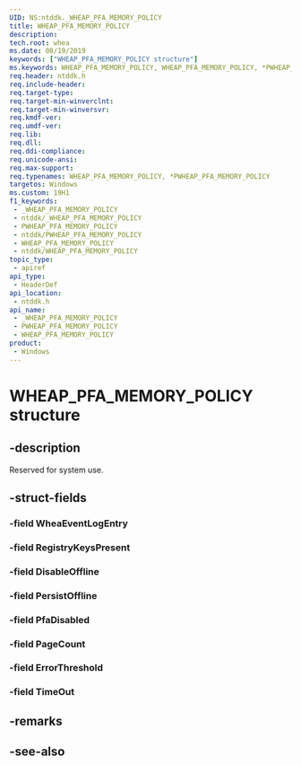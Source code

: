 ```yaml
---
UID: NS:ntddk._WHEAP_PFA_MEMORY_POLICY
title: WHEAP_PFA_MEMORY_POLICY
description: 
tech.root: whea
ms.date: 08/19/2019
keywords: ["WHEAP_PFA_MEMORY_POLICY structure"]
ms.keywords: WHEAP_PFA_MEMORY_POLICY, WHEAP_PFA_MEMORY_POLICY, *PWHEAP_PFA_MEMORY_POLICY,
req.header: ntddk.h
req.include-header: 
req.target-type: 
req.target-min-winverclnt: 
req.target-min-winversvr: 
req.kmdf-ver: 
req.umdf-ver: 
req.lib: 
req.dll: 
req.ddi-compliance: 
req.unicode-ansi: 
req.max-support: 
req.typenames: WHEAP_PFA_MEMORY_POLICY, *PWHEAP_PFA_MEMORY_POLICY
targetos: Windows
ms.custom: 19H1
f1_keywords:
 - _WHEAP_PFA_MEMORY_POLICY
 - ntddk/_WHEAP_PFA_MEMORY_POLICY
 - PWHEAP_PFA_MEMORY_POLICY
 - ntddk/PWHEAP_PFA_MEMORY_POLICY
 - WHEAP_PFA_MEMORY_POLICY
 - ntddk/WHEAP_PFA_MEMORY_POLICY
topic_type:
 - apiref
api_type:
 - HeaderDef
api_location:
 - ntddk.h
api_name:
 - _WHEAP_PFA_MEMORY_POLICY
 - PWHEAP_PFA_MEMORY_POLICY
 - WHEAP_PFA_MEMORY_POLICY
product:
 - Windows
---
```


# WHEAP_PFA_MEMORY_POLICY structure


## -description

Reserved for system use.

## -struct-fields

### -field WheaEventLogEntry

### -field RegistryKeysPresent

### -field DisableOffline

### -field PersistOffline

### -field PfaDisabled

### -field PageCount

### -field ErrorThreshold

### -field TimeOut

## -remarks

## -see-also

